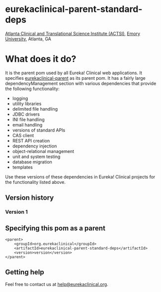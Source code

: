 # eurekaclinical-parent-standard-deps
[Atlanta Clinical and Translational Science Institute (ACTSI)](http://www.actsi.org), [Emory University](http://www.emory.edu), Atlanta, GA

# What does it do?
It is the parent pom used by all Eureka! Clinical web applications. It specifies [eurekaclinical-parent](https://github.com/eurekaclinical/eurekaclinical-parent) as its parent pom. It has a fairly large dependencyManagement section with various dependencies that provide the following functionality:
* logging
* utility libraries
* delimited file handling
* JDBC drivers
* INI file handling
* email handling
* versions of standard APIs
* CAS client
* REST API creation
* dependency injection
* object-relational management
* unit and system testing
* database migration
* templates

Use these versions of these dependencies in Eureka! Clinical projects for the functionality listed above.

## Version history
### Version 1

## Specifying this pom as a parent
```
<parent>
    <groupId>org.eurekaclinical</groupId>
    <artifactId>eurekaclinical-parent-standard-deps</artifactId>
    <version>version</version>
</parent>
```

## Getting help
Feel free to contact us at help@eurekaclinical.org.

